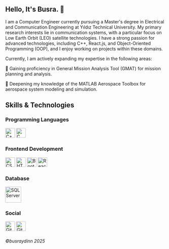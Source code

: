 ## Hello, It's Busra. 👋
I am a Computer Engineer currently pursuing a Master's degree in Electrical and Communication Engineering at Yıldız Technical University. My primary research interests lie in communication systems, with a particular focus on Low Earth Orbit (LEO) satellite technologies. I have a strong passion for advanced technologies, including C++, React.js, and Object-Oriented Programming (OOP), and I enjoy working on projects within these domains.

Currently, I am actively expanding my expertise in the following areas:

🔭 Gaining proficiency in General Mission Analysis Tool (GMAT) for mission planning and analysis.

🔭 Deepening my knowledge of the MATLAB Aerospace Toolbox for aerospace system modeling and simulation.

## Skills & Technologies
### Programming Languages
<img src="https://cdn.worldvectorlogo.com/logos/c-1.svg" style="width:30px;height:30px" alt="C++"><img/> <img src="https://cdn.worldvectorlogo.com/logos/c.svg" style="width:30px;height:30px" alt="C"><img/>

### Frontend Development
<img src="https://cdn.worldvectorlogo.com/logos/css-3.svg" style="width:30px;height:30px" alt="CSS"><img/> <img src="https://cdn.worldvectorlogo.com/logos/html-1.svg" style="width:30px;height:30px" alt="HTML"><img/> <img src="https://cdn.worldvectorlogo.com/logos/bootstrap-5-1.svg" style="width:30px;height:30px" alt="Bootstrap"><img/> <img src="https://cdn.worldvectorlogo.com/logos/react-2.svg" style="width:30px;height:30px" alt="React.js"><img/>

### Database
<img src="https://cdn.worldvectorlogo.com/logos/microsoft-sql-server-1.svg" style="width:50px;height:50px" alt="SQL Server"><img/>

### Social
<a href="https://github.com/busraydinn" target="_blank"><img src="https://cdn-icons-png.flaticon.com/128/270/270798.png" style="width:30px;height:30px" alt="GitHub"></a>
<a href="https://www.linkedin.com/in/busraydinn/" target="_blank"><img src="https://upload.wikimedia.org/wikipedia/commons/thumb/c/ca/LinkedIn_logo_initials.png/960px-LinkedIn_logo_initials.png" style="width:30px;height:30px" alt="GitHub"></a>

<h6>©busraydinn 2025</h6>
 

